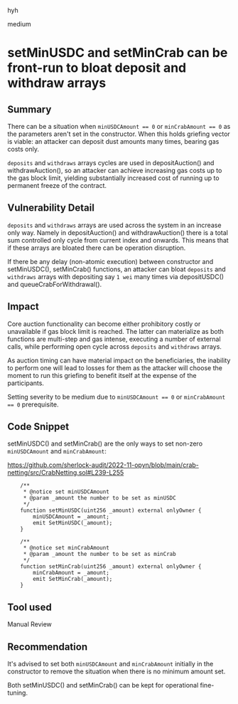 hyh

medium

# setMinUSDC and setMinCrab can be front-run to bloat deposit and withdraw arrays

## Summary

There can be a situation when `minUSDCAmount == 0` or `minCrabAmount == 0` as the parameters aren't set in the constructor. When this holds griefing vector is viable: an attacker can deposit dust amounts many times, bearing gas costs only.

`deposits` and `withdraws` arrays cycles are used in depositAuction() and withdrawAuction(), so an attacker can achieve increasing gas costs up to the gas block limit, yielding substantially increased cost of running up to permanent freeze of the contract.

## Vulnerability Detail

`deposits` and `withdraws` arrays are used across the system in an increase only way. Namely in depositAuction() and withdrawAuction() there is a total sum controlled only cycle from current index and onwards. This means that if these arrays are bloated there can be operation disruption.

If there be any delay (non-atomic execution) between constructor and setMinUSDC(), setMinCrab() functions, an attacker can bloat `deposits` and `withdraws` arrays with depositing say `1 wei` many times via depositUSDC() and queueCrabForWithdrawal().

## Impact

Core auction functionality can become either prohibitory costly or unavailable if gas block limit is reached. The latter can materialize as both functions are multi-step and gas intense, executing a number of external calls, while performing open cycle across `deposits` and `withdraws` arrays.

As auction timing can have material impact on the beneficiaries, the inability to perform one will lead to losses for them as the attacker will choose the moment to run this griefing to benefit itself at the expense of the participants.

Setting severity to be medium due to `minUSDCAmount == 0` or `minCrabAmount == 0` prerequisite.

## Code Snippet

setMinUSDC() and setMinCrab() are the only ways to set non-zero `minUSDCAmount` and `minCrabAmount`:

https://github.com/sherlock-audit/2022-11-opyn/blob/main/crab-netting/src/CrabNetting.sol#L239-L255

```solidity
    /**
     * @notice set minUSDCAmount
     * @param _amount the number to be set as minUSDC
     */
    function setMinUSDC(uint256 _amount) external onlyOwner {
        minUSDCAmount = _amount;
        emit SetMinUSDC(_amount);
    }

    /**
     * @notice set minCrabAmount
     * @param _amount the number to be set as minCrab
     */
    function setMinCrab(uint256 _amount) external onlyOwner {
        minCrabAmount = _amount;
        emit SetMinCrab(_amount);
    }
```

## Tool used

Manual Review

## Recommendation

It's advised to set both `minUSDCAmount` and `minCrabAmount` initially in the constructor to remove the situation when there is no minimum amount set.

Both setMinUSDC() and setMinCrab() can be kept for operational fine-tuning.